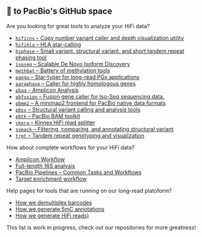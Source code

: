 ## 👋 to PacBio's GitHub space

Are you looking for great tools to analyze your HiFi data?
 - [`hificnv` – Copy number variant caller and depth visualization utility](https://github.com/PacificBiosciences/HiFiCNV)
 - [`hifihla` – HLA star-calling](https://github.com/PacificBiosciences/hifihla)
 - [`hiphase` – Small variant, structural variant, and short tandem repeat phasing tool](https://github.com/PacificBiosciences/HiPhase)
 - [`isoseq` – Scalable De Novo Isoform Discovery](https://github.com/PacificBiosciences/IsoSeq)
 - [`methbat` – Battery of methylation tools](MethBat)
 - [`pangu` – Star-typer for long-read PGx applications](https://github.com/PacificBiosciences/pangu)
 - [`paraphase` – Caller for highly homologous genes](https://github.com/PacificBiosciences/paraphase)
 - [`pbaa` – Amplicon Analysis](https://github.com/PacificBiosciences/pbAA)
 - [`pbfusion` – Fusion gene caller for Iso-Seq sequencing data.](https://github.com/PacificBiosciences/pbfusion)
 - [`pbmm2` – A minimap2 frontend for PacBio native data formats](https://github.com/PacificBiosciences/pbmm2)
 - [`pbsv` – Structural variant calling and analysis tools](https://github.com/PacificBiosciences/pbsv)
 - [`pbtk` – PacBio BAM toolkit](https://github.com/PacificBiosciences/pbtk)
 - [`skera` – Kinnex HiFi read splitter](https://skera.how/)
 - [`svpack` – Filtering, comparing, and annotating structural variant](https://github.com/PacificBiosciences/svpack)
 - [`trgt` – Tandem repeat genotyping and visualization](https://github.com/PacificBiosciences/trgt)


How about complete workflows for your HiFi data?
 - [Amplicon Workflow](https://github.com/PacificBiosciences/hifi-amplicon-workflow)
 - [Full-length 16S analysis](https://github.com/PacificBiosciences/HiFi-16S-workflow)
 - [PacBio Pipelines – Common Tasks and Workflows](https://github.com/PacificBiosciences/wdl-common)
 - [Target enrichment workflow](https://github.com/PacificBiosciences/HiFiTargetEnrichment)

Help pages for tools that are running on our long-read platoform?
 - [How we demultiplex barcodes](https://lima.how/)
 - [How we generate 5mC annotations](https://github.com/PacificBiosciences/jasmine)
 - [How we generate HiFi reads)](https://ccs.how/)

This list is work in progress, check out our repositories for more greatness!
